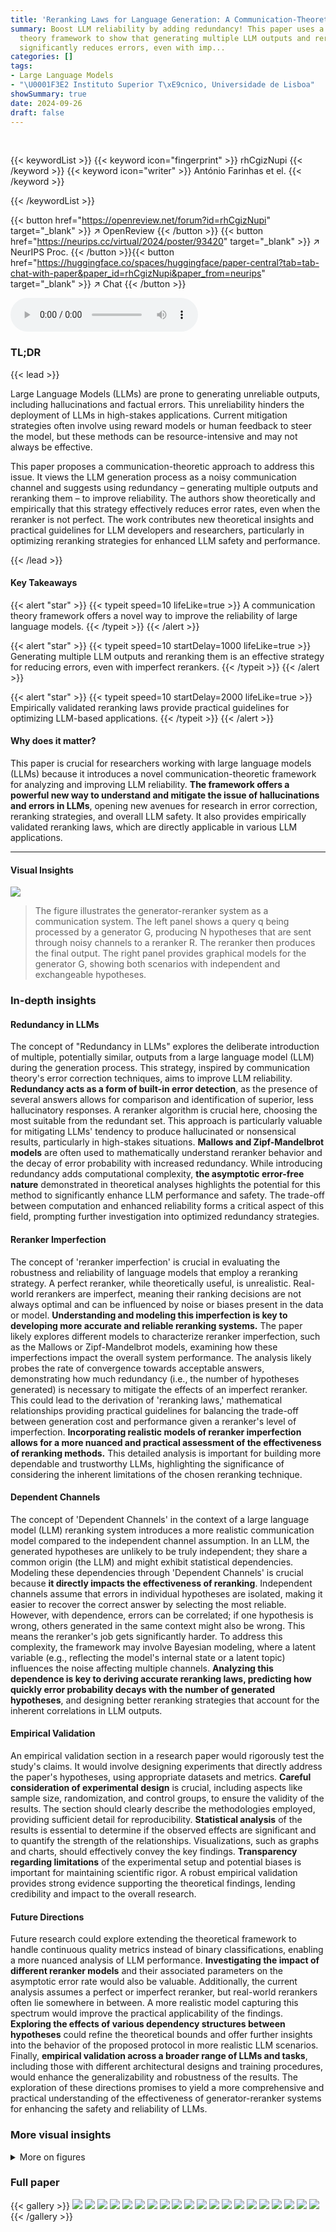```yaml
---
title: 'Reranking Laws for Language Generation: A Communication-Theoretic Perspective'
summary: Boost LLM reliability by adding redundancy! This paper uses a communication
  theory framework to show that generating multiple LLM outputs and reranking them
  significantly reduces errors, even with imp...
categories: []
tags:
- Large Language Models
- "\U0001F3E2 Instituto Superior T\xE9cnico, Universidade de Lisboa"
showSummary: true
date: 2024-09-26
draft: false
---
```


<br>

{{< keywordList >}}
{{< keyword icon="fingerprint" >}} rhCgizNupi {{< /keyword >}}
{{< keyword icon="writer" >}} António Farinhas et el. {{< /keyword >}}
 
{{< /keywordList >}}

{{< button href="https://openreview.net/forum?id=rhCgizNupi" target="_blank" >}}
↗ OpenReview
{{< /button >}}
{{< button href="https://neurips.cc/virtual/2024/poster/93420" target="_blank" >}}
↗ NeurIPS Proc.
{{< /button >}}{{< button href="https://huggingface.co/spaces/huggingface/paper-central?tab=tab-chat-with-paper&paper_id=rhCgizNupi&paper_from=neurips" target="_blank" >}}
↗ Chat
{{< /button >}}



<audio controls>
    <source src="https://ai-paper-reviewer.com/rhCgizNupi/podcast.wav" type="audio/wav">
    Your browser does not support the audio element.
</audio>


### TL;DR


{{< lead >}}

Large Language Models (LLMs) are prone to generating unreliable outputs, including hallucinations and factual errors. This unreliability hinders the deployment of LLMs in high-stakes applications.  Current mitigation strategies often involve using reward models or human feedback to steer the model, but these methods can be resource-intensive and may not always be effective. 

This paper proposes a communication-theoretic approach to address this issue. It views the LLM generation process as a noisy communication channel and suggests using redundancy – generating multiple outputs and reranking them – to improve reliability. The authors show theoretically and empirically that this strategy effectively reduces error rates, even when the reranker is not perfect.  The work contributes new theoretical insights and practical guidelines for LLM developers and researchers, particularly in optimizing reranking strategies for enhanced LLM safety and performance. 

{{< /lead >}}


#### Key Takeaways

{{< alert "star" >}}
{{< typeit speed=10 lifeLike=true >}} A communication theory framework offers a novel way to improve the reliability of large language models. {{< /typeit >}}
{{< /alert >}}

{{< alert "star" >}}
{{< typeit speed=10 startDelay=1000 lifeLike=true >}} Generating multiple LLM outputs and reranking them is an effective strategy for reducing errors, even with imperfect rerankers. {{< /typeit >}}
{{< /alert >}}

{{< alert "star" >}}
{{< typeit speed=10 startDelay=2000 lifeLike=true >}} Empirically validated reranking laws provide practical guidelines for optimizing LLM-based applications. {{< /typeit >}}
{{< /alert >}}

#### Why does it matter?
This paper is crucial for researchers working with large language models (LLMs) because it introduces a novel communication-theoretic framework for analyzing and improving LLM reliability.  **The framework offers a powerful new way to understand and mitigate the issue of hallucinations and errors in LLMs**, opening new avenues for research in error correction, reranking strategies, and overall LLM safety.  It also provides empirically validated reranking laws, which are directly applicable in various LLM applications.

------
#### Visual Insights



![](https://ai-paper-reviewer.com/rhCgizNupi/figures_1_1.jpg)

> The figure illustrates the generator-reranker system as a communication system.  The left panel shows a query q being processed by a generator G, producing N hypotheses that are sent through noisy channels to a reranker R. The reranker then produces the final output. The right panel provides graphical models for the generator G, showing both scenarios with independent and exchangeable hypotheses.







### In-depth insights


#### Redundancy in LLMs
The concept of "Redundancy in LLMs" explores the deliberate introduction of multiple, potentially similar, outputs from a large language model (LLM) during the generation process.  This strategy, inspired by communication theory's error correction techniques, aims to improve LLM reliability. **Redundancy acts as a form of built-in error detection**, as the presence of several answers allows for comparison and identification of superior, less hallucinatory responses. A reranker algorithm is crucial here, choosing the most suitable from the redundant set.  This approach is particularly valuable for mitigating LLMs' tendency to produce hallucinated or nonsensical results, particularly in high-stakes situations.  **Mallows and Zipf-Mandelbrot models** are often used to mathematically understand reranker behavior and the decay of error probability with increased redundancy.  While introducing redundancy adds computational complexity,  **the asymptotic error-free nature** demonstrated in theoretical analyses highlights the potential for this method to significantly enhance LLM performance and safety. The trade-off between computation and enhanced reliability forms a critical aspect of this field, prompting further investigation into optimized redundancy strategies.

#### Reranker Imperfection
The concept of 'reranker imperfection' is crucial in evaluating the robustness and reliability of language models that employ a reranking strategy.  A perfect reranker, while theoretically useful, is unrealistic.  Real-world rerankers are imperfect, meaning their ranking decisions are not always optimal and can be influenced by noise or biases present in the data or model. **Understanding and modeling this imperfection is key to developing more accurate and reliable reranking systems.** The paper likely explores different models to characterize reranker imperfection, such as the Mallows or Zipf-Mandelbrot models, examining how these imperfections impact the overall system performance. The analysis likely probes the rate of convergence towards acceptable answers, demonstrating how much redundancy (i.e., the number of hypotheses generated) is necessary to mitigate the effects of an imperfect reranker. This could lead to the derivation of 'reranking laws,' mathematical relationships providing practical guidelines for balancing the trade-off between generation cost and performance given a reranker's level of imperfection.  **Incorporating realistic models of reranker imperfection allows for a more nuanced and practical assessment of the effectiveness of reranking methods.** This detailed analysis is important for building more dependable and trustworthy LLMs, highlighting the significance of considering the inherent limitations of the chosen reranking technique.

#### Dependent Channels
The concept of 'Dependent Channels' in the context of a large language model (LLM) reranking system introduces a more realistic communication model compared to the independent channel assumption.  In an LLM, the generated hypotheses are unlikely to be truly independent; they share a common origin (the LLM) and might exhibit statistical dependencies.  Modeling these dependencies through 'Dependent Channels' is crucial because **it directly impacts the effectiveness of reranking**. Independent channels assume that errors in individual hypotheses are isolated, making it easier to recover the correct answer by selecting the most reliable.  However, with dependence, errors can be correlated; if one hypothesis is wrong, others generated in the same context might also be wrong. This means the reranker's job gets significantly harder. To address this complexity, the framework may involve Bayesian modeling, where a latent variable (e.g., reflecting the model's internal state or a latent topic) influences the noise affecting multiple channels.  **Analyzing this dependence is key to deriving accurate reranking laws, predicting how quickly error probability decays with the number of generated hypotheses**, and designing better reranking strategies that account for the inherent correlations in LLM outputs.

#### Empirical Validation
An empirical validation section in a research paper would rigorously test the study's claims.  It would involve designing experiments that directly address the paper's hypotheses, using appropriate datasets and metrics.  **Careful consideration of experimental design** is crucial, including aspects like sample size, randomization, and control groups, to ensure the validity of the results. The section should clearly describe the methodologies employed, providing sufficient detail for reproducibility.  **Statistical analysis** of the results is essential to determine if the observed effects are significant and to quantify the strength of the relationships. Visualizations, such as graphs and charts, should effectively convey the key findings.  **Transparency regarding limitations** of the experimental setup and potential biases is important for maintaining scientific rigor. A robust empirical validation provides strong evidence supporting the theoretical findings, lending credibility and impact to the overall research.

#### Future Directions
Future research could explore extending the theoretical framework to handle continuous quality metrics instead of binary classifications, enabling a more nuanced analysis of LLM performance.  **Investigating the impact of different reranker models** and their associated parameters on the asymptotic error rate would also be valuable.  Additionally, the current analysis assumes a perfect or imperfect reranker, but real-world rerankers often lie somewhere in between.  A more realistic model capturing this spectrum would improve the practical applicability of the findings.  **Exploring the effects of various dependency structures between hypotheses** could refine the theoretical bounds and offer further insights into the behavior of the proposed protocol in more realistic LLM scenarios.  Finally, **empirical validation across a broader range of LLMs and tasks**, including those with different architectural designs and training procedures, would enhance the generalizability and robustness of the results.  The exploration of these directions promises to yield a more comprehensive and practical understanding of the effectiveness of generator-reranker systems for enhancing the safety and reliability of LLMs.


### More visual insights

<details>
<summary>More on figures
</summary>


![](https://ai-paper-reviewer.com/rhCgizNupi/figures_4_1.jpg)

> This figure displays the relationship between the number of generated hypotheses (N) and the failure rate (compared to the baseline rate) for two different reranker models: Mallows and Zipf-Mandelbrot.  It shows how the failure rate decreases as the number of hypotheses increases, and how this decrease is affected by different parameters of the reranker models (lambda (λ) for Mallows and gamma (γ) for Zipf-Mandelbrot). The left panel shows the results for the Mallows model, demonstrating an exponential decrease in the failure rate. The right panel shows the results for the Zipf-Mandelbrot model, indicating a slower decrease, following a power-law decay.


![](https://ai-paper-reviewer.com/rhCgizNupi/figures_5_1.jpg)

> This figure shows the log of the failure rate, relative to the baseline failure rate (log ε), as a function of the number of generated hypotheses (N).  Separate plots are shown for both Mallows and Zipf-Mandelbrot reranker models, demonstrating how the failure rate decreases with increasing N under different reranker parameters (λ for Mallows and γ for Zipf-Mandelbrot).  The plots illustrate the different rates of convergence for the two models, highlighting the asymptotic error-free nature of both.


![](https://ai-paper-reviewer.com/rhCgizNupi/figures_7_1.jpg)

> This figure shows the results of the experiments on two tasks: text-to-code generation and machine translation.  The x-axis represents the number of hypotheses (N) generated by the language model. The y-axis represents the log of the failure rate (compared to a baseline). The plots show that the failure rate decreases as the number of hypotheses increases.  The figure shows empirical data points and fitted models that confirm the reranking laws of the paper. Separate plots are given for the development and test sets for both tasks.


![](https://ai-paper-reviewer.com/rhCgizNupi/figures_19_1.jpg)

> This figure shows the error probability (Perr) as a function of the number of hypotheses (N) for different rerankers.  The rerankers used have probability mass functions of the form ηj × (N − j + 1)r, where r is a parameter controlling the shape of the distribution (r = 1, 2, and 3 are shown).  The error probability approaches a horizontal asymptote, indicating that the protocol is not asymptotically error-free in these cases.  The red dashed lines represent the theoretical asymptotes (εr+1), where ε is the base error probability.  These plots demonstrate that even slightly imperfect rerankers may not guarantee asymptotically error-free performance. 


![](https://ai-paper-reviewer.com/rhCgizNupi/figures_19_2.jpg)

> This figure shows how the log of the failure rate changes as the number of generated hypotheses increases for different values of the parameter e¯^ and a fixed error rate of 0.3. The left panel shows results for the Mallows model, while the right panel shows results for the Zipf-Mandelbrot model. Both panels illustrate that increasing the number of hypotheses reduces the failure rate, which is consistent with the paper's argument that adding redundancy (i.e., generating multiple hypotheses) helps to improve the reliability of language models.


![](https://ai-paper-reviewer.com/rhCgizNupi/figures_23_1.jpg)

> This figure shows the results of experiments on two different tasks: text-to-code generation and machine translation.  The x-axis represents the number of hypotheses generated (N), and the y-axis represents the log of the failure rate (compared to a baseline).  The plots show empirical data (dots) and model fits (lines). Solid lines represent imperfect rerankers, and dashed lines represent perfect rerankers. The top half of the figure shows the results for text-to-code generation, and the bottom half shows the results for machine translation.


![](https://ai-paper-reviewer.com/rhCgizNupi/figures_24_1.jpg)

> This figure shows the results of experiments on mathematical and commonsense reasoning benchmarks, evaluating the performance of the reranking protocol.  The plots display the log of the failure rate (compared to a baseline) against the number of hypotheses (N). Separate plots are shown for development and test sets, and for imperfect and perfect rerankers.  The goal is to see how error rates decrease as the number of hypotheses increases, and whether the performance matches predictions based on mathematical models presented in the paper. The top half presents results on the SVAMP dataset, while the bottom half presents results on the StrategyQA dataset.


</details>






### Full paper

{{< gallery >}}
<img src="https://ai-paper-reviewer.com/rhCgizNupi/1.png" class="grid-w50 md:grid-w33 xl:grid-w25" />
<img src="https://ai-paper-reviewer.com/rhCgizNupi/2.png" class="grid-w50 md:grid-w33 xl:grid-w25" />
<img src="https://ai-paper-reviewer.com/rhCgizNupi/3.png" class="grid-w50 md:grid-w33 xl:grid-w25" />
<img src="https://ai-paper-reviewer.com/rhCgizNupi/4.png" class="grid-w50 md:grid-w33 xl:grid-w25" />
<img src="https://ai-paper-reviewer.com/rhCgizNupi/5.png" class="grid-w50 md:grid-w33 xl:grid-w25" />
<img src="https://ai-paper-reviewer.com/rhCgizNupi/6.png" class="grid-w50 md:grid-w33 xl:grid-w25" />
<img src="https://ai-paper-reviewer.com/rhCgizNupi/7.png" class="grid-w50 md:grid-w33 xl:grid-w25" />
<img src="https://ai-paper-reviewer.com/rhCgizNupi/8.png" class="grid-w50 md:grid-w33 xl:grid-w25" />
<img src="https://ai-paper-reviewer.com/rhCgizNupi/9.png" class="grid-w50 md:grid-w33 xl:grid-w25" />
<img src="https://ai-paper-reviewer.com/rhCgizNupi/10.png" class="grid-w50 md:grid-w33 xl:grid-w25" />
<img src="https://ai-paper-reviewer.com/rhCgizNupi/11.png" class="grid-w50 md:grid-w33 xl:grid-w25" />
<img src="https://ai-paper-reviewer.com/rhCgizNupi/12.png" class="grid-w50 md:grid-w33 xl:grid-w25" />
<img src="https://ai-paper-reviewer.com/rhCgizNupi/13.png" class="grid-w50 md:grid-w33 xl:grid-w25" />
<img src="https://ai-paper-reviewer.com/rhCgizNupi/14.png" class="grid-w50 md:grid-w33 xl:grid-w25" />
<img src="https://ai-paper-reviewer.com/rhCgizNupi/15.png" class="grid-w50 md:grid-w33 xl:grid-w25" />
<img src="https://ai-paper-reviewer.com/rhCgizNupi/16.png" class="grid-w50 md:grid-w33 xl:grid-w25" />
<img src="https://ai-paper-reviewer.com/rhCgizNupi/17.png" class="grid-w50 md:grid-w33 xl:grid-w25" />
<img src="https://ai-paper-reviewer.com/rhCgizNupi/18.png" class="grid-w50 md:grid-w33 xl:grid-w25" />
<img src="https://ai-paper-reviewer.com/rhCgizNupi/19.png" class="grid-w50 md:grid-w33 xl:grid-w25" />
<img src="https://ai-paper-reviewer.com/rhCgizNupi/20.png" class="grid-w50 md:grid-w33 xl:grid-w25" />
{{< /gallery >}}